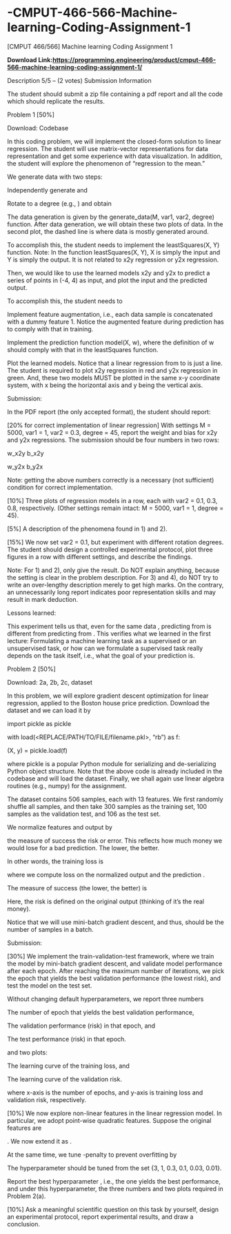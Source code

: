 # -CMPUT-466-566-Machine-learning-Coding-Assignment-1
[CMPUT 466/566] Machine learning Coding Assignment 1


**Download Link:https://programming.engineering/product/cmput-466-566-machine-learning-coding-assignment-1/**

Description
5/5 – (2 votes)
Submission Information

The student should submit a zip file containing a pdf report and all the code which should replicate the results.

Problem 1 [50%]

Download: Codebase

In this coding problem, we will implement the closed-form solution to linear regression. The student will use matrix-vector representations for data representation and get some experience with data visualization. In addition, the student will explore the phenomenon of “regression to the mean.”

We generate data with two steps:

Independently generate  and 

Rotate  to a degree (e.g.,  ) and obtain 

The data generation is given by the generate_data(M, var1, var2, degree) function. After data generation, we will obtain these two plots of data. In the second plot, the dashed line is where data is mostly generated around.


To accomplish this, the student needs to implement the leastSquares(X, Y) function. Note: In the function leastSquares(X, Y), X is simply the input and Y is simply the output. It is not related to x2y regression or y2x regression.

Then, we would like to use the learned models x2y and y2x to predict a series of points in (-4, 4) as input, and plot the input and the predicted output.

To accomplish this, the student needs to

Implement feature augmentation, i.e., each data sample is concatenated with a dummy feature 1. Notice the augmented feature during prediction has to comply with that in training.

Implement the prediction function model(X, w), where the definition of w should comply with that in the leastSquares function.

Plot the learned models. Notice that a linear regression from  to  is just a line. The student is required to plot x2y regression in red and y2x regression in green. And, these two models MUST be plotted in the same x-y coordinate system, with x being the horizontal axis and y being the vertical axis.

Submission:

In the PDF report (the only accepted format), the student should report:

[20% for correct implementation of linear regression] With settings M = 5000, var1 = 1, var2 = 0.3, degree = 45, report the weight and bias for x2y and y2x regressions. The submission should be four numbers in two rows:

w_x2y b_x2y

w_y2x b_y2x

Note: getting the above numbers correctly is a necessary (not sufficient) condition for correct implementation.

[10%] Three plots of regression models in a row, each with var2 = 0.1, 0.3, 0.8, respectively. (Other settings remain intact: M = 5000, var1 = 1, degree = 45).

[5%] A description of the phenomena found in 1) and 2).

[15%] We now set var2 = 0.1, but experiment with different rotation degrees. The student should design a controlled experimental protocol, plot three figures in a row with different settings, and describe the findings.

Note: For 1) and 2), only give the result. Do NOT explain anything, because the setting is clear in the problem description. For 3) and 4), do NOT try to write an over-lengthy description merely to get high marks. On the contrary, an unnecessarily long report indicates poor representation skills and may result in mark deduction.

Lessons learned:

This experiment tells us that, even for the same data , predicting  from  is different from predicting  from  . This verifies what we learned in the first lecture: Formulating a machine learning task as a supervised or an unsupervised task, or how can we formulate a supervised task really depends on the task itself, i.e., what the goal of your prediction is.

Problem 2 [50%]

Download: 2a, 2b, 2c, dataset

In this problem, we will explore gradient descent optimization for linear regression, applied to the Boston house price prediction. Download the dataset and we can load it by

import pickle as pickle

with load(<REPLACE/PATH/TO/FILE/filename.pkl>, “rb”) as f:

(X, y) = pickle.load(f)

where pickle is a popular Python module for serializing and de-serializing Python object structure. Note that the above code is already included in the codebase and will load the dataset. Finally, we shall again use linear algebra routines (e.g., numpy) for the assignment.

The dataset contains 506 samples, each with 13 features. We first randomly shuffle all samples, and then take 300 samples as the training set, 100 samples as the validation test, and 106 as the test set.

We normalize features and output by

the measure of success the risk or error. This reflects how much money we would lose for a bad prediction. The lower, the better.

In other words, the training loss is

where we compute loss on the normalized output  and the prediction  .

The measure of success (the lower, the better) is

Here, the risk is defined on the original output (thinking of it’s the real money).

Notice that we will use mini-batch gradient descent, and thus,  should be the number of samples in a batch.

Submission:

[30%] We implement the train-validation-test framework, where we train the model by mini-batch gradient descent, and validate model performance after each epoch. After reaching the maximum number of iterations, we pick the epoch that yields the best validation performance (the lowest risk), and test the model on the test set.

Without changing default hyperparameters, we report three numbers

The number of epoch that yields the best validation performance,

The validation performance (risk) in that epoch, and

The test performance (risk) in that epoch.

and two plots:

The learning curve of the training loss, and

The learning curve of the validation risk.

where x-axis is the number of epochs, and y-axis is training loss and validation risk, respectively.

[10%] We now explore non-linear features in the linear regression model. In particular, we adopt point-wise quadratic features. Suppose the original features are

. We now extend it as .

At the same time, we tune  -penalty to prevent overfitting by


The hyperparameter should be tuned from the set {3, 1, 0.3, 0.1, 0.03, 0.01}.

Report the best hyperparameter , i.e., the one yields the best performance, and under this hyperparameter, the three numbers and two plots required in Problem 2(a).

[10%] Ask a meaningful scientific question on this task by yourself, design an experimental protocol, report experimental results, and draw a conclusion.

